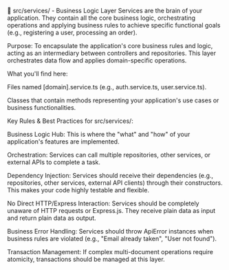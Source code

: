 🧠 src/services/ - Business Logic Layer
Services are the brain of your application. They contain all the core business logic, orchestrating operations and applying business rules to achieve specific functional goals (e.g., registering a user, processing an order).

Purpose: To encapsulate the application's core business rules and logic, acting as an intermediary between controllers and repositories. This layer orchestrates data flow and applies domain-specific operations.

What you'll find here:

Files named [domain].service.ts (e.g., auth.service.ts, user.service.ts).

Classes that contain methods representing your application's use cases or business functionalities.

Key Rules & Best Practices for src/services/:

Business Logic Hub: This is where the "what" and "how" of your application's features are implemented.

Orchestration: Services can call multiple repositories, other services, or external APIs to complete a task.

Dependency Injection: Services should receive their dependencies (e.g., repositories, other services, external API clients) through their constructors. This makes your code highly testable and flexible.

No Direct HTTP/Express Interaction: Services should be completely unaware of HTTP requests or Express.js. They receive plain data as input and return plain data as output.

Business Error Handling: Services should throw ApiError instances when business rules are violated (e.g., "Email already taken", "User not found").

Transaction Management: If complex multi-document operations require atomicity, transactions should be managed at this layer.

